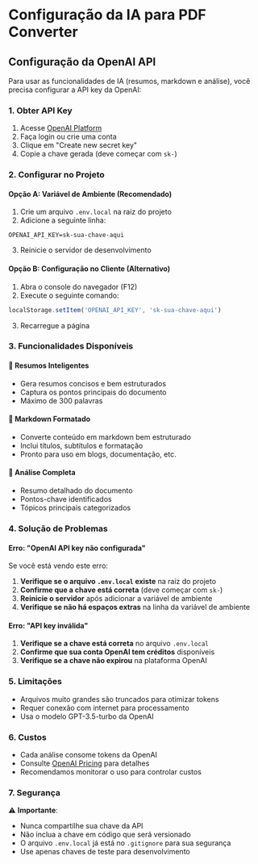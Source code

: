 # Configuração da IA para PDF Converter

## Configuração da OpenAI API

Para usar as funcionalidades de IA (resumos, markdown e análise), você precisa configurar a API key da OpenAI:

### 1. Obter API Key
1. Acesse [OpenAI Platform](https://platform.openai.com/api-keys)
2. Faça login ou crie uma conta
3. Clique em "Create new secret key"
4. Copie a chave gerada (deve começar com `sk-`)

### 2. Configurar no Projeto

#### Opção A: Variável de Ambiente (Recomendado)
1. Crie um arquivo `.env.local` na raiz do projeto
2. Adicione a seguinte linha:
```
OPENAI_API_KEY=sk-sua-chave-aqui
```
3. Reinicie o servidor de desenvolvimento

#### Opção B: Configuração no Cliente (Alternativo)
1. Abra o console do navegador (F12)
2. Execute o seguinte comando:
```javascript
localStorage.setItem('OPENAI_API_KEY', 'sk-sua-chave-aqui')
```
3. Recarregue a página

### 3. Funcionalidades Disponíveis

#### 📝 Resumos Inteligentes
- Gera resumos concisos e bem estruturados
- Captura os pontos principais do documento
- Máximo de 300 palavras

#### 📄 Markdown Formatado
- Converte conteúdo em markdown bem estruturado
- Inclui títulos, subtítulos e formatação
- Pronto para uso em blogs, documentação, etc.

#### 🧠 Análise Completa
- Resumo detalhado do documento
- Pontos-chave identificados
- Tópicos principais categorizados

### 4. Solução de Problemas

#### Erro: "OpenAI API key não configurada"
Se você está vendo este erro:

1. **Verifique se o arquivo `.env.local` existe** na raiz do projeto
2. **Confirme que a chave está correta** (deve começar com `sk-`)
3. **Reinicie o servidor** após adicionar a variável de ambiente
4. **Verifique se não há espaços extras** na linha da variável de ambiente

#### Erro: "API key inválida"
1. **Verifique se a chave está correta** no arquivo `.env.local`
2. **Confirme que sua conta OpenAI tem créditos** disponíveis
3. **Verifique se a chave não expirou** na plataforma OpenAI

### 5. Limitações
- Arquivos muito grandes são truncados para otimizar tokens
- Requer conexão com internet para processamento
- Usa o modelo GPT-3.5-turbo da OpenAI

### 6. Custos
- Cada análise consome tokens da OpenAI
- Consulte [OpenAI Pricing](https://openai.com/pricing) para detalhes
- Recomendamos monitorar o uso para controlar custos

### 7. Segurança
⚠️ **Importante**: 
- Nunca compartilhe sua chave da API
- Não inclua a chave em código que será versionado
- O arquivo `.env.local` já está no `.gitignore` para sua segurança
- Use apenas chaves de teste para desenvolvimento 